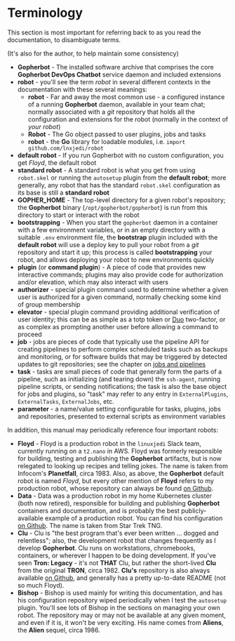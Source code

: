 # Terminology

This section is most important for referring back to as you read the documentation, to disambiguate terms.

(It's also for the author, to help maintain some consistency)

* **Gopherbot** - The installed software archive that comprises the core **Gopherbot DevOps Chatbot** service daemon and included extensions
* **robot** - you'll see the term *robot* in several different contexts in the documentation with these several meanings:
   * **robot** - Far and away the most common use - a configured instance of a running **Gopherbot** daemon, available in your team chat; normally associated with a *git* repository that holds all the configuration and extensions for the robot (normally in the context of *your robot*)
   * **Robot** - The Go object passed to user plugins, jobs and tasks
   * **robot** - the **Go** library for loadable modules, i.e. `import github.com/lnxjedi/robot`
* **default robot** - If you run Gopherbot with no custom configuration, you get *Floyd*, the default robot
* **standard robot** - A standard robot is what you get from using `robot.skel` or running the `autosetup` plugin from the **default robot**; more generally, any robot that has the standard `robot.skel` configuration as its base is still a **standard robot**
* **GOPHER_HOME** - The top-level directory for a given robot's repository; the **Gopherbot** binary (`/opt/gopherbot/gopherbot`) is run from this directory to start or interact with the robot
* **bootstrapping** - When you start the `gopherbot` daemon in a container with a few environment variables, or in an empty directory with a suitable `.env` environment file, the **bootstrap** plugin included with the **default robot** will use a deploy key to pull your robot from a *git* repository and start it up; this process is called **bootstrapping** your robot, and allows deploying your robot to new environments quickly
* **plugin** (or **command plugin**) - A piece of code that provides new interactive commands; plugins may also provide code for authorization and/or elevation, which may also interact with users
* **authorizer** - special plugin command used to determine whether a given user is authorized for a given command, normally checking some kind of group membership
* **elevator** - special plugin command providing additional verification of user identity; this can be as simple as a totp token or [Duo](https://duo.com) two-factor, or as complex as prompting another user before allowing a command to proceed
* **job** - jobs are pieces of code that typically use the pipeline API for creating pipelines to perform complex scheduled tasks such as backups and monitoring, or for software builds that may be triggered by detected updates to git repositories; see the chapter on [jobs and pipelines](pipelines/jobspipes.md)
* **task** - tasks are small pieces of code that generally form the parts of a pipeline, such as initializing (and tearing down) the `ssh-agent`, running pipeline scripts, or sending notifications; the task is also the base object for jobs and plugins, so "task" may refer to any entry in `ExternalPlugins`, `ExternalTasks`, `ExternalJobs`, etc.
* **parameter** - a name/value setting configurable for tasks, plugins, jobs and repositories, presented to external scripts as environment variables

In addition, this manual may periodically reference four important robots:
* **Floyd** - Floyd is a production robot in the `linuxjedi` Slack team, currently running on a `t2.nano` in AWS. Floyd was formerly responsible for building, testing and publishing the **Gopherbot** artifacts, but is now relegated to looking up recipes and telling jokes. The name is taken from Infocom's **Planetfall**, circa 1983. Also, as above, the **Gopherbot** default robot is named _Floyd_, but every other mention of **Floyd** refers to my production robot, whose repository can always be found [on Github](https://github.com/parsley42/floyd-gopherbot).
* **Data** - Data was a production robot in my home Kubernetes cluster (both now retired), responsible for building and publishing **Gopherbot** containers and documentation, and is probably the best publicly-available example of a production robot. You can find his configuration [on Github](https://github.com/parsley42/data-gopherbot). The name is taken from Star Trek TNG.
* **Clu** - Clu is "the best program that's ever been written ... dogged and relentless"; also, the development robot that changes frequently as I develop **Gopherbot**. Clu runs on workstations, chromebooks, containers, or wherever I happen to be doing development. If you've seen **Tron: Legacy** - it's not **THAT** Clu, but rather the short-lived **Clu** from the original **TRON**, circa 1982. **Clu's** repository is also always available [on Github](https://github.com/parsley42/clu-gopherbot), and generally has a pretty up-to-date README (not so much Floyd).
* **Bishop** - Bishop is used mainly for writing this documentation, and has his configuration repository wiped periodically when I test the `autosetup` plugin. You'll see lots of Bishop in the sections on managing your own robot. The repository may or may not be available at any given moment, and even if it is, it won't be very exciting. His name comes from **Aliens**, the **Alien** sequel, circa 1986.
